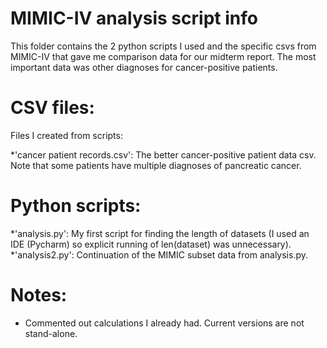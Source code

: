 # MIMIC-IV analysis script info
This folder contains the 2 python scripts I used and the specific csvs from MIMIC-IV that gave me comparison data for our midterm report. The most important data was other diagnoses for cancer-positive patients.
# CSV files:
Files I created from scripts:

*'cancer patient records.csv': The better cancer-positive patient data csv. Note that some patients have multiple diagnoses of pancreatic cancer.




# Python scripts:
*'analysis.py': My first script for finding the length of datasets (I used an IDE (Pycharm) so explicit running of len(dataset) was unnecessary).
*'analysis2.py': Continuation of the MIMIC subset data from analysis.py. 
# Notes:
* Commented out calculations I already had. Current versions are not stand-alone.
